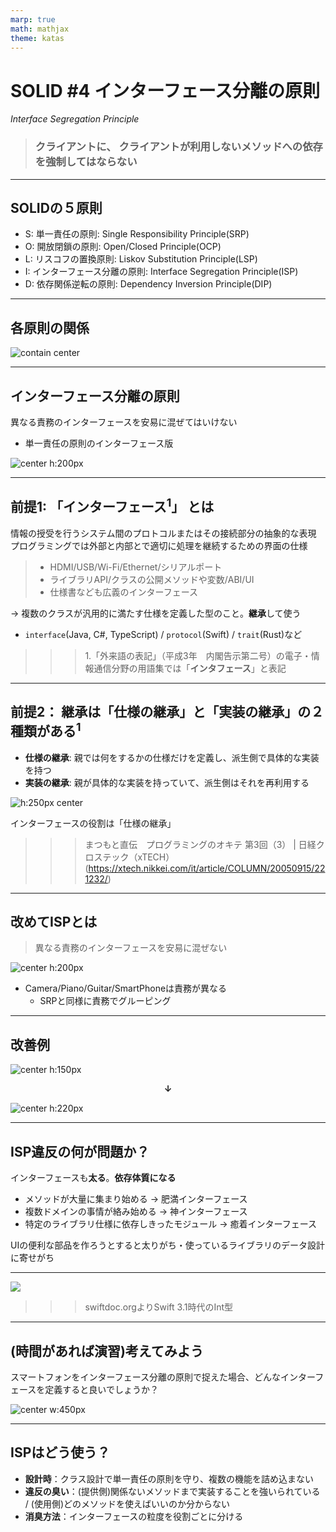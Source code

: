 ```yaml
---
marp: true
math: mathjax
theme: katas
---
```

<!-- 
size: 16:9
paginate: true
-->
<!-- header: 勉強会# ― エンジニアとしての解像度を高めるための勉強会-->

<!-- インターフェース分離の原則によって何が理解できるようになると思いますか？（質問）
そうです。人間のエゴ、あるいは悲しい性(サガ)ですね。 -->

# SOLID #4 インターフェース分離の原則
_Interface Segregation Principle_

> ### クライアントに、 クライアントが利用しないメソッドへの依存を強制してはならない
 
<!-- あるインターフェースを用意するときに、仮想メソッドに複数の役割を詰め込まない。 -->

---

## SOLIDの５原則

* S: 単一責任の原則: Single Responsibility Principle(SRP)
* O: 開放閉鎖の原則: Open/Closed Principle(OCP)
* L: リスコフの置換原則: Liskov Substitution Principle(LSP)
* I: インターフェース分離の原則: Interface Segregation Principle(ISP)
* D: 依存関係逆転の原則: Dependency Inversion Principle(DIP)

<!-- これらを実践することで堅牢なアーキテクチャを持つソフトウェアができる。 -->
<!-- 他の原則が割と覚えてからしばらく経つと使いこなせるようになるものが多いのに対して、この原則はすぐに設計や実装に使えるのが特徴です -->

---

## 各原則の関係

![contain center](assets/06-relationship.png)

---

## インターフェース分離の原則

異なる責務のインターフェースを安易に混ぜてはいけない

* 単一責任の原則のインターフェース版

![center h:200px](assets/04-isp-complex_interface.png)

---

## 前提1: 「インターフェース$^1$」 とは

情報の授受を行うシステム間のプロトコルまたはその接続部分の抽象的な表現
プログラミングでは外部と内部とで適切に処理を継続するための界面の仕様

> * HDMI/USB/Wi-Fi/Ethernet/シリアルポート
> * ライブラリAPI/クラスの公開メソッドや変数/ABI/UI
> * 仕様書なども広義のインターフェース

→ 複数のクラスが汎用的に満たす仕様を定義した型のこと。**継承**して使う
* `interface`(Java, C#, TypeScript) / `protocol`(Swift) / `trait`(Rust)など

>>> 1.「外来語の表記」（平成3年　内閣告示第二号）の電子・情報通信分野の用語集では「**インタフェース**」と表記

<!-- ただし慣用表現としてのインターフェース・インターフェイスも禁止されていないので、ここではインターフェースと読むことにしてます。 -->
<!-- オブジェクト指向プログラミングにおいて、複数の種類のオブジェクトを多態性によって統一的に利用するため、境界部分の汎用的な共通規格を定義したもの。
共通規格を表す型にはクラスが使われることが多いが、その中でも
**実際に実行されるロジックを持たず、メソッド名だけを定義したもの**
を特にインターフェース型と呼ぶことが多い
(C#,Java,Swiftなど言語によってはインターフェース専用の型がある。C++でも純粋仮想関数を含むクラスなど)
C言語だとヘッダファイルが近い概念。 -->

---

## 前提2： 継承は「仕様の継承」と「実装の継承」の２種類がある$^1$

* **仕様の継承**: 親では何をするかの仕様だけを定義し、派生側で具体的な実装を持つ
* **実装の継承**: 親が具体的な実装を持っていて、派生側はそれを再利用する

![h:250px center](assets/04-isp-inherit.png)

インターフェースの役割は「仕様の継承」

>>> まつもと直伝　プログラミングのオキテ 第3回（3） | 日経クロステック（xTECH） (https://xtech.nikkei.com/it/article/COLUMN/20050915/221232/)

<!-- PythonやJavaScriptなどの動的オブジェクト指向言語では、仕様の継承と実装の区別はあまり重要ではない。継承関係がなくても自由にメソッドが呼び出せるから。
ただし重要でないからと忘れて良いわけではなく、今は継承をあまり使わないと言っていることのコンテキストは「実装の継承ではなく仕様の継承をしなさい」という意味合いなので注意 -->

<!-- 仕様の継承だけでも不便は不便なので（実装を持てないから）、RubyではMix-in型が用意されたし、Swiftも途中から実装付きのインターフェースが持てるようになった -->

---

## 改めてISPとは

> 異なる責務のインターフェースを安易に混ぜない

![center h:200px](assets/04-isp-complex_interface.png)

* Camera/Piano/Guitar/SmartPhoneは責務が異なる
    * SRPと同様に責務でグルーピング

---

## 改善例

![center h:150px](assets/04-isp-complex_interface.png)

**<center>↓</center>**

![center h:220px](assets/04-isp-simplified_interfaces.png)

---

## ISP違反の何が問題か？

インターフェースも**太る**。**依存体質になる**

* メソッドが大量に集まり始める → 肥満インターフェース
* 複数ドメインの事情が絡み始める → 神インターフェース
* 特定のライブラリ仕様に依存しきったモジュール → 癒着インターフェース

UIの便利な部品を作ろうとすると太りがち・使っているライブラリのデータ設計に寄せがち

<!-- 原則に違反した場合の問題は、神インターフェース型が存在してしまうということ。 -->
<!-- 洗濯機を操作していてエラーが出た時に、その原因を調べるために何百ページもあるマニュアル(目次や索引なし)を渡されたら読みこなせる？普通の操作方法から、開発の内部資料までのっているようなものを見せられて喜ぶ人がいる？ -->

<!-- UIはボタン・スライダーなど入り口となるインターフェースが固定されているので、分離するタイミングを逃しづらい。その間に「こういうことができたらいいな/便利だな」が積み重なりインターフェースにAPIが増えていくことが多い。 -->

<!-- C/C++界隈だとエラーコードを１つの定数ファイルにまとめて書いているのも同じISP違反と呼べる状態なので注意。
errno.hという、Cの様々な標準ライブラリ関数の返す正の整数がどういうエラーを表すかを１つのファイルにまとめたものがあるが、ファイルが使用中で開けない、認証エラー、送信先IPアドレスが不正、タイムアウトなどの様々なエラーが一緒になってしまっていて、ある関数が何を返すのかがまったく分からない状態になっている -->

---

![](../02-practical/assets/04-isp-swiftint.png)

>>> swiftdoc.orgよりSwift 3.1時代のInt型

<!-- インターフェースをどれだけ分離したらいいかという１つの例。Swift3.1時代で、整数型はこのように表現されていた。様々な特性が集まって、整数であることが表現されていた -->

---

## (時間があれば演習)考えてみよう

スマートフォンをインターフェース分離の原則で捉えた場合、どんなインターフェースを定義すると良いでしょうか？

![center w:450px](./assets/04-isp-smartphone.png)

---

## ISPはどう使う？
 
* **設計時**：クラス設計で単一責任の原則を守り、複数の機能を詰め込まない
* **違反の臭い**：(提供側)関係ないメソッドまで実装することを強いられている / (使用側)どのメソッドを使えばいいのか分からない
* **消臭方法**：インターフェースの粒度を役割ごとに分ける

<!-- さて、冒頭に質問をしました。ISPで何がわかるようになるか。何だったか？
人間のエゴであり性(サガ)がわかると。これはどういうことでしょうか？

よくよく考えてみてください。会社や友人関係でいい姿を見せようとしてアレもこれもと頑張っていくうちに肥大化した周囲からの自分のイメージに押しつぶされてしまう人とかいますよね。あるいはそういうのが嫌だからとはじめからグループごとに淡白なインターフェースしか見せないから「何か付き合い悪いよね、疎結合だよね」と言われてしまったり。
それぞれにいろいろ思惑があって生きているわけですが、人間それぞれはインターフェースを経由してしか付き合えないから、結局のところ実装という中身が分からないという悲しさがあるわけです。

（そんな身近な話以外にも、イギリスのかの有名な三枚舌外交、これは第一次世界大戦のときにアラブ人とユダヤ人とフランスやロシアそれぞれに矛盾した約束(つまりインターフェース)を秘密に交わし、そして戦後すべて反故にした、いまのイスラエル ガザ地域の紛争にもつながる中等の火種を作ったひどい外交政策もあります）

インターフェース分離の原則は、まさにそういう、こうありたいというエゴや悲しい人間の性(サガ)を的確に表した原則というわけです。がってん、いただけましたでしょうか？
 -->

<!-- 三枚舌外交
第一次世界大戦を有利に戦うため行い、中東の火種をつくったイギリスの秘密外交

https://solver-story.com/?p=1776

1. 第一次世界大戦でイギリスはオスマン帝国(トルコ)と敵対
    * 三国同盟{イギリス/フランス/ロシア} vs. 三国協商{ドイツ/オーストリア/イタリア+オスマン帝国}
2. イギリスはアラブ人(トルコ国内で反乱を促す)、ユダヤ人(資金援助)の協力を得ようとした
3. それぞれに秘密外交で矛盾した約束
    * アラブ人に… 旧トルコ領にアラブ人独立国家の建設を約束(1915年「フセイン＝マクマホン協定」)
    * ユダヤ人に… パレスチナにユダヤ人国家の建設を認める(1917年「バルフォア宣言」)
    * フランス・ロシアに… 旧トルコ領は我々だけで分割しよう(1916年「サイクス・ピコ協定」)
    * （アラブ/ユダヤに国を作ると言っておきながら最終的には自分たちのものにしようとしていた）
4. 大戦後、旧トルコ領の一部を英仏が委任統治
    * 両国の利害のみで中等を分割
    * そのまま各国が独立したため民族や宗教の対立が残った
* 第２次大戦後、英国からパレスチナ問題を丸投げされた国連はパレスチナ分割を決議
    * 米国の意向で、少数派のユダヤ人に約６割、アラブ人に約４割を割り当て、宗教対立の火種となる聖地エルサレムは国際管理とした
    * 決議に基づいて建国したイスラエルと、認めないアラブの間で中東戦争が発生
        * 勝利したイスラエルはエルサレム西側を領有し、後に東側も実効支配
        * 土地を追われた多くのパレスチナ人は難民となり、紛争は今もなお続いている -->
